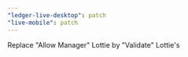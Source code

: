 ```yaml
---
"ledger-live-desktop": patch
"live-mobile": patch
---
```


Replace "Allow Manager" Lottie by "Validate" Lottie's
